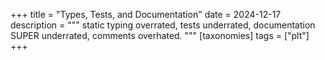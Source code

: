 +++
title       = "Types, Tests, and Documentation"
date        = 2024-12-17
description = """
static typing overrated, tests underrated, documentation SUPER underrated, comments overhated.
"""
[taxonomies]
tags = ["plt"]
+++